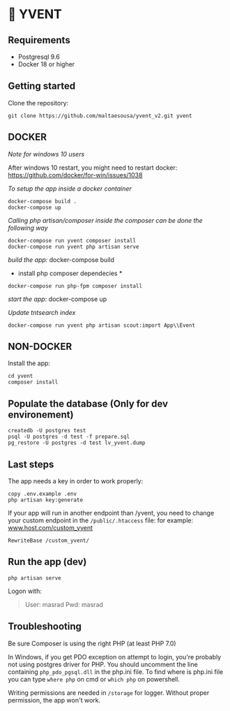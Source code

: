 # 📅 YVENT

## Requirements

  * Postgresql 9.6
  * Docker 18 or higher

## Getting started

Clone the repository:

```
git clone https://github.com/maltaesousa/yvent_v2.git yvent
```

## DOCKER

*Note for windows 10 users*

After windows 10 restart, you might need to restart docker: https://github.com/docker/for-win/issues/1038 

*To setup the app inside a docker container*

```
docker-compose build .
docker-compose up
```

*Calling php artisan/composer inside the composer can be done the following way*

```
docker-compose run yvent composer install
docker-compose run yvent php artisan serve
```

*build the app:*
docker-compose build

* install php composer dependecies *
```
docker-compose run php-fpm composer install
```

*start the app:*
docker-compose up

*Update tntsearch index*


```
docker-compose run yvent php artisan scout:import App\\Event
```

## NON-DOCKER
Install the app:

```
cd yvent
composer install
```

## Populate the database (Only for dev environement)

```
createdb -U postgres test
psql -U postgres -d test -f prepare.sql
pg_restore -U postgres -d test lv_yvent.dump
```

## Last steps

The app needs a key in order to work properly:

```
copy .env.example .env
php artisan key:generate
```

If your app will run in another endpoint than /yvent, you need to change your custom endpoint in the `/public/.htaccess` file:
for example: www.host.com/custom_yvent

```
RewriteBase /custom_yvent/
```

## Run the app (dev)

```
php artisan serve
```

Logon with:

> User: masrad
> Pwd: masrad

## Troubleshooting

Be sure Composer is using the right PHP (at least PHP 7.0)

In Windows, if you get PDO exception on attempt to login, you're probably not using postgres driver for PHP.
You should uncomment the line containing `php_pdo_pgsql.dll` in the php.ini file.
To find where is php.ini file you can type `where php` on cmd or `which php` on powershell.

Writing permissions are needed in `/storage` for logger. Without proper permission, the app won't work.
